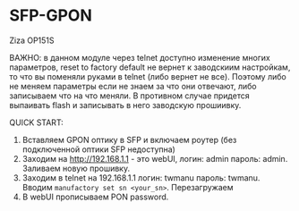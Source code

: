 # SFP-GPON
Ziza OP151S

ВАЖНО: в данном модуле через telnet доступно изменение многих параметров, reset to factory default не вернет к заводскиим настройкам, то что вы поменяли руками в telnet (либо вернет не все). Поэтому либо не меняем параметры если не знаем за что они отвечают, либо записываем что на что меняли. В противном случае придется выпаивать flash и записывать в него заводскую прошиивку.

QUICK START:
1. Вставляем GPON оптику в SFP и включаем роутер (без подключенной оптики SFP недоступна)
2. Заходим на http://192.168.1.1 - это webUI, логин: admin пароль: admin. Заливаем новую прошивку.
3. Заходим в telnet на 192.168.1.1 логин: twmanu пароль: twmanu. Вводим `manufactory set sn <your_sn>`. Перезагружаем
4. В webUI прописываем PON password.
